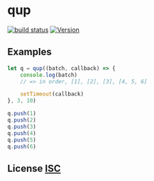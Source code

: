 # qup

[![build status](https://secure.travis-ci.org/dcousens/qup.png)](http://travis-ci.org/dcousens/qup)
[![Version](http://img.shields.io/npm/v/qup.svg)](https://www.npmjs.org/package/qup)


## Examples

``` javascript
let q = qup((batch, callback) => {
	console.log(batch)
	// => in order, [1], [2], [3], [4, 5, 6]

	setTimeout(callback)
}, 3, 10)

q.push(1)
q.push(2)
q.push(3)
q.push(4)
q.push(5)
q.push(6)
```


## License [ISC](LICENSE)
